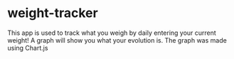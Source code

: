 # weight-tracker

This app is used to track what you weigh by daily entering your current weight!
A graph will show you what your evolution is.
The graph was made using Chart.js

